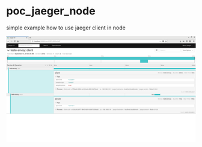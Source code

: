# poc_jaeger_node
simple example how to use jaeger client in node

<img src=" https://github.com/bruno-nascimento/poc_jaeger_node/raw/master/screenshot.png" alt="Node Jaeger screenshot" />
